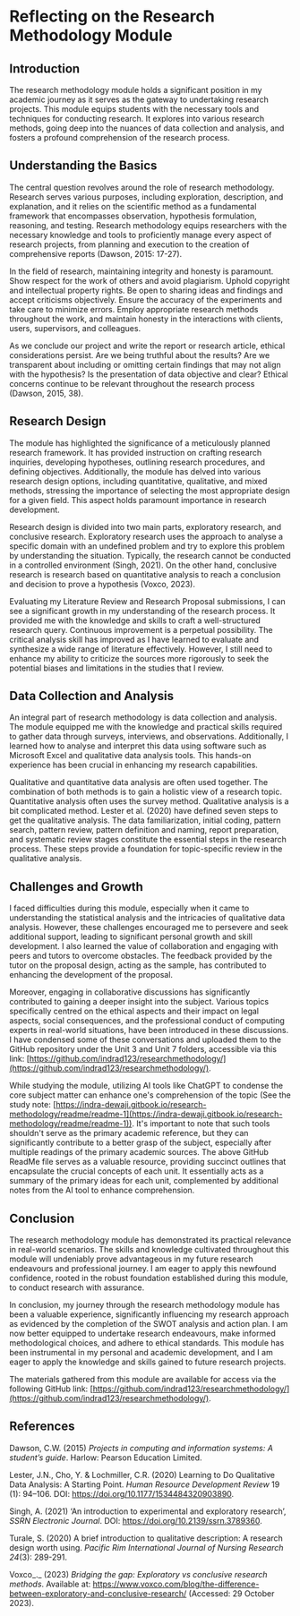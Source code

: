 # Reflecting on the Research Methodology Module

## Introduction

The research methodology module holds a significant position in my academic journey as it serves as the gateway to undertaking research projects. This module equips students with the necessary tools and techniques for conducting research. It explores into various research methods, going deep into the nuances of data collection and analysis, and fosters a profound comprehension of the research process.

## Understanding the Basics

The central question revolves around the role of research methodology. Research serves various purposes, including exploration, description, and explanation, and it relies on the scientific method as a fundamental framework that encompasses observation, hypothesis formulation, reasoning, and testing. Research methodology equips researchers with the necessary knowledge and tools to proficiently manage every aspect of research projects, from planning and execution to the creation of comprehensive reports (Dawson, 2015: 17-27).

In the field of research, maintaining integrity and honesty is paramount. Show respect for the work of others and avoid plagiarism. Uphold copyright and intellectual property rights. Be open to sharing ideas and findings and accept criticisms objectively. Ensure the accuracy of the experiments and take care to minimize errors. Employ appropriate research methods throughout the work, and maintain honesty in the interactions with clients, users, supervisors, and colleagues.

As we conclude our project and write the report or research article, ethical considerations persist. Are we being truthful about the results? Are we transparent about including or omitting certain findings that may not align with the hypothesis? Is the presentation of data objective and clear? Ethical concerns continue to be relevant throughout the research process (Dawson, 2015, 38).

## Research Design

The module has highlighted the significance of a meticulously planned research framework. It has provided instruction on crafting research inquiries, developing hypotheses, outlining research procedures, and defining objectives. Additionally, the module has delved into various research design options, including quantitative, qualitative, and mixed methods, stressing the importance of selecting the most appropriate design for a given field. This aspect holds paramount importance in research development.

Research design is divided into two main parts, exploratory research, and conclusive research. Exploratory research uses the approach to analyse a specific domain with an undefined problem and try to explore this problem by understanding the situation. Typically, the research cannot be conducted in a controlled environment (Singh, 2021). On the other hand, conclusive research is research based on quantitative analysis to reach a conclusion and decision to prove a hypothesis (Voxco, 2023).

Evaluating my Literature Review and Research Proposal submissions, I can see a significant growth in my understanding of the research process. It provided me with the knowledge and skills to craft a well-structured research query. Continuous improvement is a perpetual possibility. The critical analysis skill has improved as I have learned to evaluate and synthesize a wide range of literature effectively. However, I still need to enhance my ability to criticize the sources more rigorously to seek the potential biases and limitations in the studies that I review.

## Data Collection and Analysis

An integral part of research methodology is data collection and analysis. The module equipped me with the knowledge and practical skills required to gather data through surveys, interviews, and observations. Additionally, I learned how to analyse and interpret this data using software such as Microsoft Excel and qualitative data analysis tools. This hands-on experience has been crucial in enhancing my research capabilities.

Qualitative and quantitative data analysis are often used together. The combination of both methods is to gain a holistic view of a research topic. Quantitative analysis often uses the survey method. Qualitative analysis is a bit complicated method. Lester et al. (2020) have defined seven steps to get the qualitative analysis. The data familiarization, initial coding, pattern search, pattern review, pattern definition and naming, report preparation, and systematic review stages constitute the essential steps in the research process. These steps provide a foundation for topic-specific review in the qualitative analysis.

## Challenges and Growth

I faced difficulties during this module, especially when it came to understanding the statistical analysis and the intricacies of qualitative data analysis. However, these challenges encouraged me to persevere and seek additional support, leading to significant personal growth and skill development. I also learned the value of collaboration and engaging with peers and tutors to overcome obstacles. The feedback provided by the tutor on the proposal design, acting as the sample, has contributed to enhancing the development of the proposal.

Moreover, engaging in collaborative discussions has significantly contributed to gaining a deeper insight into the subject. Various topics specifically centred on the ethical aspects and their impact on legal aspects, social consequences, and the professional conduct of computing experts in real-world situations, have been introduced in these discussions. I have condensed some of these conversations and uploaded them to the GitHub repository under the Unit 3 and Unit 7 folders, accessible via this link: [https://github.com/indrad123/researchmethodology/](https://github.com/indrad123/researchmethodology/).

While studying the module, utilizing AI tools like ChatGPT to condense the core subject matter can enhance one's comprehension of the topic (See the study note: [https://indra-dewaji.gitbook.io/research-methodology/readme/readme-1](https://indra-dewaji.gitbook.io/research-methodology/readme/readme-1)). It's important to note that such tools shouldn't serve as the primary academic reference, but they can significantly contribute to a better grasp of the subject, especially after multiple readings of the primary academic sources. The above GitHub ReadMe file serves as a valuable resource, providing succinct outlines that encapsulate the crucial concepts of each unit. It essentially acts as a summary of the primary ideas for each unit, complemented by additional notes from the AI tool to enhance comprehension.

## Conclusion

The research methodology module has demonstrated its practical relevance in real-world scenarios. The skills and knowledge cultivated throughout this module will undeniably prove advantageous in my future research endeavours and professional journey. I am eager to apply this newfound confidence, rooted in the robust foundation established during this module, to conduct research with assurance.

In conclusion, my journey through the research methodology module has been a valuable experience, significantly influencing my research approach as evidenced by the completion of the SWOT analysis and action plan. I am now better equipped to undertake research endeavours, make informed methodological choices, and adhere to ethical standards. This module has been instrumental in my personal and academic development, and I am eager to apply the knowledge and skills gained to future research projects.

The materials gathered from this module are available for access via the following GitHub link: [https://github.com/indrad123/researchmethodology/](https://github.com/indrad123/researchmethodology/).

## References

Dawson, C.W. (2015) _Projects in computing and information systems: A student’s guide_. Harlow: Pearson Education Limited.

Lester, J.N., Cho, Y. & Lochmiller, C.R. (2020) Learning to Do Qualitative Data Analysis: A Starting Point. _Human Resource Development Review_ 19 (1): 94–106. DOI: https://doi.org/10.1177/1534484320903890.

Singh, A. (2021) ‘An introduction to experimental and exploratory research’, _SSRN Electronic Journal_. DOI: https://doi.org/10.2139/ssrn.3789360.

Turale, S. (2020) A brief introduction to qualitative description: A research design worth using. _Pacific Rim International Journal of Nursing Research_ _24_(3): 289-291.

Voxco_._ (2023) _Bridging the gap: Exploratory vs conclusive research methods_. Available at: https://www.voxco.com/blog/the-difference-between-exploratory-and-conclusive-research/ (Accessed: 29 October 2023).
